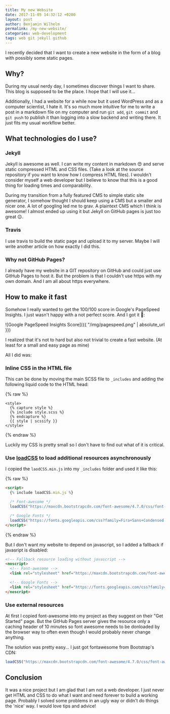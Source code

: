 ```yaml
---
title: My new Website
date: 2017-11-05 14:32:12 +0200
layout: post
author: Benjamin Wilhelm
permalink: /my-new-website/
categories: web-development
tags: web git jekyll github
---
```


I recently decided that I want to create a new website in the form of a blog with possibly some static pages.

## Why?

During my usual nerdy day, I sometimes discover things I want to share. This blog is supposed to be the place. I hope that I will use it...

Additionally, I had a website for a while now but it used WordPress and as a computer scientist, I hate it. It's so much more intuitive for me to write a post in a markdown file on my computer and run `git add`, `git commit` and `git push` to publish it than logging into a slow backend and writing there. It just fits my usual workflow better.

## What technologies do I use?

### Jekyll

Jekyll is awesome as well. I can write my content in markdown :heart_eyes: and serve static compressed HTML and CSS files. (Take a look at the source repository if you want to know how I compress HTML files). I wouldn't consider myself a web developer but I believe to know that this is a good thing for loading times and comparability.

During my transition from a fully featured CMS to simple static site generator, I somehow thought I should keep using a CMS but a smaller and nicer one. A lot of googling led me to grav. A plaintext CMS which I think is awesome! I almost ended up using it but Jekyll on GitHub pages is just too great :wink:.

### Travis

I use travis to build the static page and upload it to my server. Maybe I will write another article on how exactly I did this.

### Why not GitHub Pages?

I already have my website in a GIT repository on GitHub and could just use GitHub Pages to host it. But the problem is that I couldn't use https with my own domain. And I am all about https everywhere.


## How to make it fast

Somehow I really wanted to get the 100/100 score in Google's PageSpeed Insights. I just wasn't happy with a not perfect score. And I got it :tada::

![Google PageSpeed Insights Score]({{ "/img/pagespeed.png" | absolute_url }})

I realized that it's not to hard but also not trivial to create a fast website. (At least for a small and easy page as mine)

All I did was:

### Inline CSS in the HTML file

This can be done by moving the main SCSS file to `_includes` and adding the following liquid code to the HTML head:

{% raw %}
```
<style>
  {% capture style %}
  {% include style.scss %}
  {% endcapture %}
  {{ style | scssify }}
</style>
```
{% endraw %}

Luckily my CSS is pretty small so I don't have to find out what of it is critical.

### Use [loadCSS](https://github.com/filamentgroup/loadCSS) to load additional resources asynchronously

I copied the `laodCSS.min.js` into my `_includes` folder and used it like this:

{% raw %}
```html
<script>
  {% include loadCSS.min.js %}

  /* Font-awesome */
  loadCSS("https://maxcdn.bootstrapcdn.com/font-awesome/4.7.0/css/font-awesome.min.css");

  /* Google Fonts */
  loadCSS("https://fonts.googleapis.com/css?family=Fira+Sans+Condensed:900|Open+Sans|Source+Code+Pro");
</script>
```
{% endraw %}

But I don't want my website to depend on javascript, so I added a fallback if javasript is disabled:

```html
<!-- Fallback resource loading without javascript -->
<noscript>
  <!-- Font-awesome -->
  <link rel="stylesheet" href="https://maxcdn.bootstrapcdn.com/font-awesome/4.7.0/css/font-awesome.min.css">

  <!-- Google Fonts -->
  <link rel="stylesheet" href="https://fonts.googleapis.com/css?family=Fira+Sans+Condensed:900|Open+Sans|Source+Code+Pro">
</noscript>
```

### Use external resources

At first I copied font-awesome into my project as they suggest on their "Get Started" page. But the GitHub Pages server gives the resource only a caching header of 10 minutes so font awesome needs to be donloaded by the browser way to often even though I would probably never change anything.

The solution was pretty easy... I just got fontawesome from Bootstrap's CDN:

```javascript
loadCSS("https://maxcdn.bootstrapcdn.com/font-awesome/4.7.0/css/font-awesome.min.css");
```

## Conclusion

It was a nice project but I am glad that I am not a web developer. I just never get HTML and CSS to do what I want and need forever to build a working page. Probably I solved some problems in an ugly way or didn't do things the 'nice' way. I would love tips and advice!

